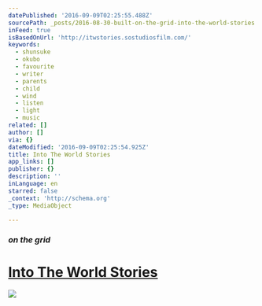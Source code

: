 ```yaml
---
datePublished: '2016-09-09T02:25:55.488Z'
sourcePath: _posts/2016-08-30-built-on-the-grid-into-the-world-stories.md
inFeed: true
isBasedOnUrl: 'http://itwstories.sostudiosfilm.com/'
keywords:
  - shunsuke
  - okubo
  - favourite
  - writer
  - parents
  - child
  - wind
  - listen
  - light
  - music
related: []
author: []
via: {}
dateModified: '2016-09-09T02:25:54.925Z'
title: Into The World Stories
app_links: []
publisher: {}
description: ''
inLanguage: en
starred: false
_context: 'http://schema.org'
_type: MediaObject

---
```

### _on the grid_

# [Into The World Stories][0]
![](https://the-grid-user-content.s3-us-west-2.amazonaws.com/ab370140-5f4d-434c-ad95-a643d54a8714.png)

[0]: https://thegrid.ai/northern-lights-lofoten/ "Into The World Stories"